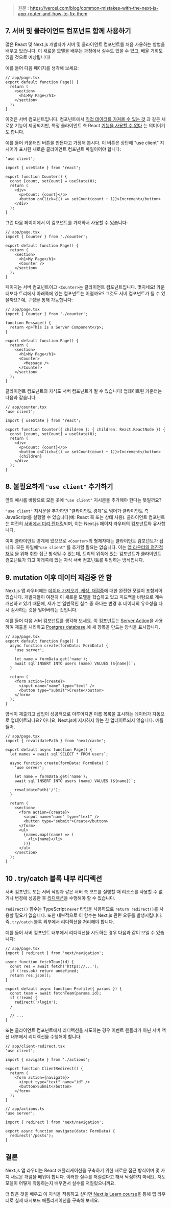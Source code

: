  > 원문 : https://vercel.com/blog/common-mistakes-with-the-next-js-app-router-and-how-to-fix-them


## 7. 서버 및 클라이언트 컴포넌트 함께 사용하기

많은 React 및 Next.js 개발자가 서버 및 클라이언트 컴포넌트를 처음 사용하는 방법을 배우고 있습니다. 이 새로운 모델을 배우는 과정에서 실수도 있을 수 있고, 배울 기회도 있을 것으로 예상됩니다!

예를 들어 다음 페이지를 생각해 보세요:

```tsx
// app/page.tsx
export default function Page() {
  return (
    <section>
      <h1>My Page</h1>
    </section>
  );
}
```


이것은 서버 컴포넌트입니다. 컴포넌트에서 [직접 데이터를 가져올 수 있는 것](https://nextjs.org/docs/app/building-your-application/data-fetching/fetching-caching-and-revalidating) 과 같은 새로운 기능이 제공되지만, 특정 클라이언트 측 React [기능을 사용할 수 없다](https://nextjs.org/docs/app/building-your-application/rendering/composition-patterns) 는 의미이기도 합니다.
 
예를 들어 카운터인 버튼을 만든다고 가정해 봅시다. 이 버튼은 상단에 "use client" 지시어가 표시된 새로운 클라이언트 컴포넌트 파일이어야 합니다:

```tsx
'use client';

import { useState } from 'react';

export function Counter() {
  const [count, setCount] = useState(0);
  return (
    <div>
      <p>Count: {count}</p>
      <button onClick={() => setCount(count + 1)}>Increment</button>
    </div>
  );
}
```

그런 다음 페이지에서 이 컴포넌트를 가져와서 사용할 수 있습니다:

```tsx
// app/page.tsx
import { Counter } from './counter';

export default function Page() {
  return (
    <section>
      <h1>My Page</h1>
      <Counter />
    </section>
  );
}
```

페이지는 서버 컴포넌트이고 `<Counter>`는 클라이언트 컴포넌트입니다. 멋지네요! 카운터보다 트리에서 아래쪽에 있는 컴포넌트는 어떨까요? 그것도 서버 컴포넌트가 될 수 있을까요? 예, 구성을 통해 가능합니다:

```tsx
// app/page.tsx
import { Counter } from './counter';

function Message() {
  return <p>This is a Server Component</p>;
}

export default function Page() {
  return (
    <section>
      <h1>My Page</h1>
      <Counter>
        <Message />
      </Counter>
    </section>
  );
}
```

클라이언트 컴포넌트의 자식도 서버 컴포넌트가 될 수 있습니다! 업데이트된 카운터는 다음과 같습니다:

```tsx
// app/counter.tsx
'use client';

import { useState } from 'react';

export function Counter({ children }: { children: React.ReactNode }) {
  const [count, setCount] = useState(0);
  return (
    <div>
      <p>Count: {count}</p>
      <button onClick={() => setCount(count + 1)}>Increment</button>
      {children}
    </div>
  );
}
```


## 8. 불필요하게 `"use client"` 추가하기

앞의 예시를 바탕으로 모든 곳에 `"use client"` 지시문을 추가해야 한다는 뜻일까요?

`"use client"` 지시문을 추가하면 "클라이언트 경계"로 넘어가 클라이언트 측 JavaScript를 실행할 수 있습니다(예: React 훅 또는 상태 사용). 클라이언트 컴포넌트는 여전히 [서버에서 미리 렌더링](https://github.com/reactwg/server-components/discussions/4)되며, 이는 Next.js 페이지 라우터의 컴포넌트와 유사합니다.

이미 클라이언트 경계에 있으므로 `<Counter>`의 형제자매는 클라이언트 컴포넌트가 됩니다. 
모든 파일에`"use client"` 를 추가할 필요는 없습니다. 이는 [앱 라우터의 점진적 채택](https://nextjs.org/docs/app/building-your-application/upgrading/app-router-migration) 을 위해 취한 접근 방식일 수 있는데, 트리의 위쪽에 있는 컴포넌트가 클라이언트 컴포넌트가 되고 아래쪽에 있는 자식 서버 컴포넌트를 위빙하는 방식입니다.


## 9. mutation 이후 데이터 재검증 안 함

Next.js 앱 라우터에는 [데이터 가져오기, 캐싱, 재검증](https://nextjs.org/docs/app/building-your-application/data-fetching/server-actions-and-mutations)에 대한 완전한 모델이 포함되어 있습니다. 개발자들이 여전히 이 새로운 모델을 학습하고 있고 피드백을 바탕으로 계속 개선하고 있기 때문에, 제가 본 일반적인 실수 중 하나는 변경 후 데이터의 유효성을 다시 검사하는 것을 잊어버리는 것입니다.

예를 들어 다음 서버 컴포넌트를 생각해 보세요. 이 컴포넌트는 [Server Action](https://nextjs.org/docs/app/building-your-application/data-fetching/server-actions-and-mutations)을 사용하여 제출을 처리하고 [Postgres database](https://vercel.com/docs/storage/vercel-postgres).에 새 항목을 만드는 양식을 표시합니다.

```tsx
// app/page.tsx
export default function Page() {
  async function create(formData: FormData) {
    'use server';

    let name = formData.get('name');
    await sql`INSERT INTO users (name) VALUES (${name})`;
  }

  return (
    <form action={create}>
      <input name="name" type="text" />
      <button type="submit">Create</button>
    </form>
  );
}
```

양식이 제출되고 삽입이 성공적으로 이루어지면 이름 목록을 표시하는 데이터가 자동으로 업데이트되나요? 
아니요, Next.js에 지시하지 않는 한 업데이트되지 않습니다. 예를 들어,

```tsx
// app/page.tsx
import { revalidatePath } from 'next/cache';

export default async function Page() {
  let names = await sql`SELECT * FROM users`;

  async function create(formData: FormData) {
    'use server';

    let name = formData.get('name');
    await sql`INSERT INTO users (name) VALUES (${name})`;

    revalidatePath('/');
  }

  return (
    <section>
      <form action={create}>
        <input name="name" type="text" />
        <button type="submit">Create</button>
      </form>
      <ul>
        {names.map((name) => (
          <li>{name}</li>
        ))}
      </ul>
    </section>
  );
}
```



## 10 . try/catch 블록 내부 리디렉션

서버 컴포넌트 또는 서버 작업과 같은 서버 측 코드를 실행할 때 리소스를 사용할 수 없거나 변경에 성공한 후 [리디렉션](https://nextjs.org/docs/app/api-reference/functions/redirect)을 수행해야 할 수 있습니다.

`redirect()` 함수는 TypeScript `never` 타입을 사용하므로  `return redirect()`를 사용할 필요가 없습니다. 또한 내부적으로 이 함수는 Next.js 관련 오류를 발생시킵니다. 즉, `try/catch` 블록 외부에서 리디렉션을 처리해야 합니다.

예를 들어 서버 컴포넌트 내부에서 리디렉션을 시도하는 경우 다음과 같이 보일 수 있습니다:

```tsx
// app/page.tsx
import { redirect } from 'next/navigation';

async function fetchTeam(id) {
  const res = await fetch('https://...');
  if (!res.ok) return undefined;
  return res.json();
}

export default async function Profile({ params }) {
  const team = await fetchTeam(params.id);
  if (!team) {
    redirect('/login');
  }

  // ...
}
```

또는 클라이언트 컴포넌트에서 리디렉션을 시도하는 경우 이벤트 핸들러가 아닌 서버 액션 내부에서 리디렉션을 수행해야 합니다:

```tsx
// app/client-redirect.tsx
'use client';

import { navigate } from './actions';

export function ClientRedirect() {
  return (
    <form action={navigate}>
      <input type="text" name="id" />
      <button>Submit</button>
    </form>
  );
}
```


```tsx
// app/actions.ts
'use server';

import { redirect } from 'next/navigation';

export async function navigate(data: FormData) {
  redirect('/posts');
}
```


## 결론

Next.js 앱 라우터는 React 애플리케이션을 구축하기 위한 새로운 접근 방식이며 몇 가지 새로운 개념을 배워야 합니다. 이러한 실수를 저질렀다고 해서 낙심하지 마세요. 저도 모델이 어떻게 작동하는지 배우면서 실수를 저질렀으니까요.

더 많은 것을 배우고 이 지식을 적용하고 싶다면 [Next.js Learn course](https://nextjs.org/learn)을 통해 앱 라우터로 실제 대시보드 애플리케이션을 구축해 보세요.